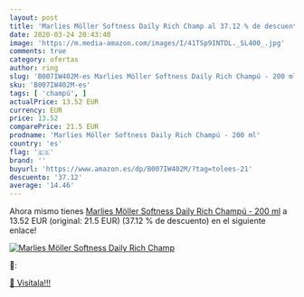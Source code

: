 ```yaml
---
layout: post
title: 'Marlies Möller Softness Daily Rich Champ al 37.12 % de descuento'
date: 2020-03-24 20:43:40
image: 'https://m.media-amazon.com/images/I/41TSp9INTDL._SL400_.jpg'
comments: true
category: ofertas
author: ring
slug: 'B007IW402M-es Marlies Möller Softness Daily Rich Champú - 200 ml'
sku: 'B007IW402M-es'
tags: [ 'champú', ]
actualPrice: 13.52 EUR
currency: EUR
price: 13.52
comparePrice: 21.5 EUR
prodname: 'Marlies Möller Softness Daily Rich Champú - 200 ml'
country: 'es'
flag: '🇪🇸'
brand: ''
buyurl: 'https://www.amazon.es/dp/B007IW402M/?tag=tolees-21'
descuento: '37.12'
average: '14.46'
---
```


Ahora mismo tienes [Marlies Möller Softness Daily Rich Champú - 200 ml](https://www.amazon.es/dp/B007IW402M/?tag=tolees-21) a 13.52 EUR (original: 21.5 EUR) (37.12 %  de descuento) en el siguiente enlace!

[![Marlies Möller Softness Daily Rich Champ](https://m.media-amazon.com/images/I/41TSp9INTDL._SL400_.jpg)](https://www.amazon.es/dp/B007IW402M/?tag=tolees-21)

🔎:


[🛒 Visítala!!!](https://www.amazon.es/dp/B007IW402M/?tag=tolees-21)
